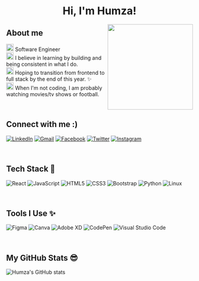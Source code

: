 
<h1 align="center">Hi, I'm Humza!</h1>
<img align='right' src="https://acegif.com/wp-content/uploads/cat-typing-2.gif" width="230">

## About me
<img height="20" src="https://acegif.com/wp-content/uploads/2020/b72nv6/partyparrt-30.gif"> Software Engineer<br>
<img height="20" src="https://acegif.com/wp-content/uploads/2020/b72nv6/partyparrt-30.gif"> I believe in learning by building and being consistent in what I do. <br>
<img height="20" src="https://acegif.com/wp-content/uploads/2020/b72nv6/partyparrt-30.gif"> Hoping to transition from frontend to  full stack by the end of this year.  ✨<br>
<img height="20" src="https://acegif.com/wp-content/uploads/2020/b72nv6/partyparrt-30.gif"> When I'm not coding, I am probably watching movies/tv shows or football.  

<br>

## Connect with me :)

[<img alt="LinkedIn" src="https://img.shields.io/badge/Linkedin-0A66C2?style=for-the-badge&logo=linkedin&logoColor=white" />](https://www.linkedin.com/in/humza-haseeb-1104aa1a0/)
[<img alt="Gmail" src="https://img.shields.io/badge/Gmail-red?style=for-the-badge&logo=gmail&logoColor=white" />](hamzahaseeb5@gmail.com)
[<img alt="Facebook" src="https://img.shields.io/badge/Facebook-0A66C2?style=for-the-badge&logo=facebook&logoColor=white" />](https://www.facebook.com/ham7a.haseeb/)
[<img alt="Twitter" src="https://img.shields.io/badge/Twitter-1DA1F2?style=for-the-badge&logo=twitter&logoColor=white" />](https://twitter.com/humza_haseeb)
[<img alt="Instagram" src="https://img.shields.io/badge/instagram-C13584?style=for-the-badge&logo=instagram&logoColor=white" />](https://www.instagram.com/hamzahaseeb_/)


<br>

## Tech Stack 🚀
![React](https://img.shields.io/badge/react-%2320232a.svg?style=for-the-badge&logo=react&logoColor=%2361DAFB)
![JavaScript](https://img.shields.io/badge/javascript-%23323330.svg?style=for-the-badge&logo=javascript&logoColor=%23F7DF1E)
![HTML5](https://img.shields.io/badge/html5-%23E34F26.svg?style=for-the-badge&logo=html5&logoColor=white)
![CSS3](https://img.shields.io/badge/css3-%231572B6.svg?style=for-the-badge&logo=css3&logoColor=white)
![Bootstrap](https://img.shields.io/badge/bootstrap-%23563D7C.svg?style=for-the-badge&logo=bootstrap&logoColor=white)
![Python](https://img.shields.io/badge/python-3670A0?style=for-the-badge&logo=python&logoColor=ffdd54)
![Linux](https://img.shields.io/badge/Linux-FCC624?style=for-the-badge&logo=linux&logoColor=black)

<br>

## Tools I Use ✨

![Figma](https://img.shields.io/badge/figma-%23F24E1E.svg?style=for-the-badge&logo=figma&logoColor=white)
![Canva](https://img.shields.io/badge/Canva-%2300C4CC.svg?style=for-the-badge&logo=Canva&logoColor=white)
![Adobe XD](https://img.shields.io/badge/Adobe%20XD-470137?style=for-the-badge&logo=Adobe%20XD&logoColor=#FF61F6)
![CodePen](https://img.shields.io/badge/CodePen-white?style=for-the-badge&logo=codepen&logoColor=black)
![Visual Studio Code](https://img.shields.io/badge/Visual%20Studio%20Code-0078d7.svg?style=for-the-badge&logo=visual-studio-code&logoColor=white)

<br>

## My GitHub Stats 😎
![Humza's GitHub stats](https://github-readme-stats.vercel.app/api?username=haseebhamza&theme=cobalt&show_icons=true)
